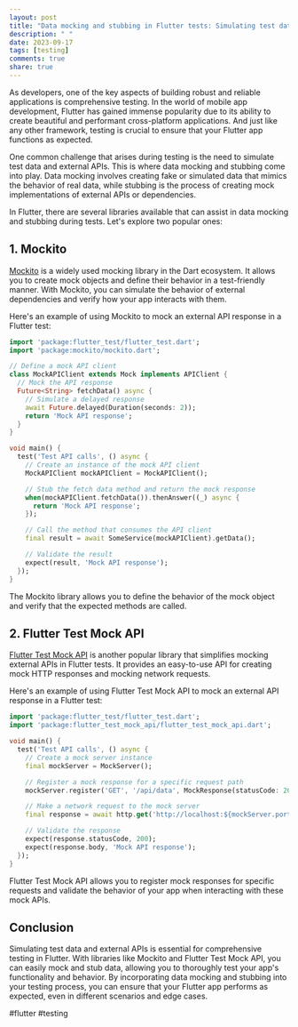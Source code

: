 ```yaml
---
layout: post
title: "Data mocking and stubbing in Flutter tests: Simulating test data and external APIs for comprehensive testing"
description: " "
date: 2023-09-17
tags: [testing]
comments: true
share: true
---
```


As developers, one of the key aspects of building robust and reliable applications is comprehensive testing. In the world of mobile app development, Flutter has gained immense popularity due to its ability to create beautiful and performant cross-platform applications. And just like any other framework, testing is crucial to ensure that your Flutter app functions as expected.

One common challenge that arises during testing is the need to simulate test data and external APIs. This is where data mocking and stubbing come into play. Data mocking involves creating fake or simulated data that mimics the behavior of real data, while stubbing is the process of creating mock implementations of external APIs or dependencies.

In Flutter, there are several libraries available that can assist in data mocking and stubbing during tests. Let's explore two popular ones:

## 1. Mockito

[Mockito](https://pub.dev/packages/mockito) is a widely used mocking library in the Dart ecosystem. It allows you to create mock objects and define their behavior in a test-friendly manner. With Mockito, you can simulate the behavior of external dependencies and verify how your app interacts with them.

Here's an example of using Mockito to mock an external API response in a Flutter test:

```dart
import 'package:flutter_test/flutter_test.dart';
import 'package:mockito/mockito.dart';

// Define a mock API client
class MockAPIClient extends Mock implements APIClient {
  // Mock the API response
  Future<String> fetchData() async {
    // Simulate a delayed response
    await Future.delayed(Duration(seconds: 2));
    return 'Mock API response';
  }
}

void main() {
  test('Test API calls', () async {
    // Create an instance of the mock API client
    MockAPIClient mockAPIClient = MockAPIClient();

    // Stub the fetch data method and return the mock response
    when(mockAPIClient.fetchData()).thenAnswer((_) async {
      return 'Mock API response';
    });

    // Call the method that consumes the API client
    final result = await SomeService(mockAPIClient).getData();

    // Validate the result
    expect(result, 'Mock API response');
  });
}
```

The Mockito library allows you to define the behavior of the mock object and verify that the expected methods are called.

## 2. Flutter Test Mock API

[Flutter Test Mock API](https://pub.dev/packages/flutter_test_mock_api) is another popular library that simplifies mocking external APIs in Flutter tests. It provides an easy-to-use API for creating mock HTTP responses and mocking network requests.

Here's an example of using Flutter Test Mock API to mock an external API response in a Flutter test:

```dart
import 'package:flutter_test/flutter_test.dart';
import 'package:flutter_test_mock_api/flutter_test_mock_api.dart';

void main() {
  test('Test API calls', () async {
    // Create a mock server instance
    final mockServer = MockServer();

    // Register a mock response for a specific request path
    mockServer.register('GET', '/api/data', MockResponse(statusCode: 200, body: 'Mock API response'));

    // Make a network request to the mock server
    final response = await http.get('http://localhost:${mockServer.port}/api/data');

    // Validate the response
    expect(response.statusCode, 200);
    expect(response.body, 'Mock API response');
  });
}
```

Flutter Test Mock API allows you to register mock responses for specific requests and validate the behavior of your app when interacting with these mock APIs.

## Conclusion

Simulating test data and external APIs is essential for comprehensive testing in Flutter. With libraries like Mockito and Flutter Test Mock API, you can easily mock and stub data, allowing you to thoroughly test your app's functionality and behavior. By incorporating data mocking and stubbing into your testing process, you can ensure that your Flutter app performs as expected, even in different scenarios and edge cases.

#flutter #testing